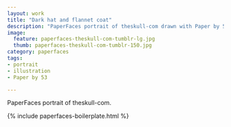 ```yaml
---
layout: work
title: "Dark hat and flannet coat"
description: "PaperFaces portrait of theskull-com drawn with Paper by 53 on an iPad."
image: 
  feature: paperfaces-theskull-com-tumblr-lg.jpg
  thumb: paperfaces-theskull-com-tumblr-150.jpg
category: paperfaces
tags: 
- portrait
- illustration
- Paper by 53

---
```


PaperFaces portrait of theskull-com.

{% include paperfaces-boilerplate.html %}
